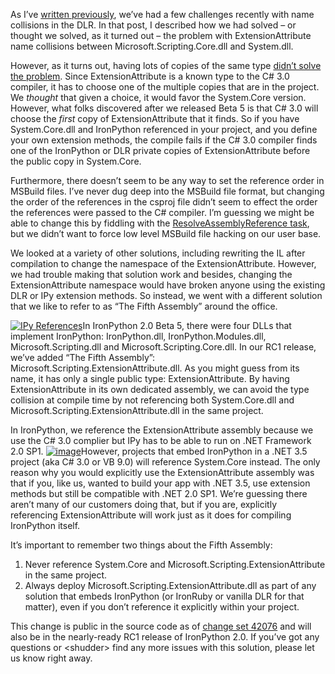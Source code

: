 As I’ve [written
previously](http://devhawk.net/2008/09/17/DLR+Namespace+Change+Fire+Drill.aspx),
we’ve had a few challenges recently with name collisions in the DLR. In
that post, I described how we had solved – or thought we solved, as it
turned out – the problem with ExtensionAttribute name collisions between
Microsoft.Scripting.Core.dll and System.dll.

However, as it turns out, having lots of copies of the same type [didn’t
solve the
problem](http://lists.ironpython.com/pipermail/users-ironpython.com/2008-September/008485.html).
Since ExtensionAttribute is a known type to the C\# 3.0 compiler, it has
to choose one of the multiple copies that are in the project. We
*thought* that given a choice, it would favor the System.Core version.
However, what folks discovered after we released Beta 5 is that C\# 3.0
will choose the *first* copy of ExtensionAttribute that it finds. So if
you have System.Core.dll and IronPython referenced in your project, and
you define your own extension methods, the compile fails if the C\# 3.0
compiler finds one of the IronPython or DLR private copies of
ExtensionAttribute before the public copy in System.Core.

Furthermore, there doesn’t seem to be any way to set the reference order
in MSBuild files. I’ve never dug deep into the MSBuild file format, but
changing the order of the references in the csproj file didn’t seem to
effect the order the references were passed to the C\# compiler. I’m
guessing we might be able to change this by fiddling with the
[ResolveAssemblyReference
task](http://msdn.microsoft.com/en-us/library/9ad3f294.aspx), but we
didn’t want to force low level MSBuild file hacking on our user base.

We looked at a variety of other solutions, including rewriting the IL
after compilation to change the namespace of the ExtensionAttribute.
However, we had trouble making that solution work and besides, changing
the ExtensionAttribute namespace would have broken anyone using the
existing DLR or IPy extension methods. So instead, we went with a
different solution that we like to refer to as “The Fifth Assembly”
around the office.

[![IPy
References](http://s3.amazonaws.com/devhawk_images/WindowsLiveWriter/TheFifthAssembly_B085/image_thumb.png "IPy References")](http://s3.amazonaws.com/devhawk_images/WindowsLiveWriter/TheFifthAssembly_B085/image_2.png)In
IronPython 2.0 Beta 5, there were four DLLs that implement IronPython:
IronPython.dll, IronPython.Modules.dll, Microsoft.Scripting.dll and
Microsoft.Scripting.Core.dll. In our RC1 release, we’ve added “The Fifth
Assembly”: Microsoft.Scripting.ExtensionAttribute.dll. As you might
guess from its name, it has only a single public type:
ExtensionAttribute. By having ExtensionAttribute in its own dedicated
assembly, we can avoid the type collision at compile time by not
referencing both System.Core.dll and
Microsoft.Scripting.ExtensionAttribute.dll in the same project.

In IronPython, we reference the ExtensionAttribute assembly because we
use the C\# 3.0 complier but IPy has to be able to run on .NET Framework
2.0 SP1.
[![image](http://s3.amazonaws.com/devhawk_images/WindowsLiveWriter/TheFifthAssembly_B085/image_thumb_1.png "image")](http://s3.amazonaws.com/devhawk_images/WindowsLiveWriter/TheFifthAssembly_B085/image_4.png)However,
projects that embed IronPython in a .NET 3.5 project (aka C\# 3.0 or VB
9.0) will reference System.Core instead. The only reason why you would
explicitly use the ExtensionAttribute assembly was that if you, like us,
wanted to build your app with .NET 3.5, use extension methods but still
be compatible with .NET 2.0 SP1. We’re guessing there aren’t many of our
customers doing that, but if you are, explicitly referencing
ExtensionAttribute will work just as it does for compiling IronPython
itself.

It’s important to remember two things about the Fifth Assembly:

1.  Never reference System.Core and
    Microsoft.Scripting.ExtensionAttribute in the same project.
2.  Always deploy Microsoft.Scripting.ExtensionAttribute.dll as part of
    any solution that embeds IronPython (or IronRuby or vanilla DLR for
    that matter), even if you don’t reference it explicitly within your
    project.

This change is public in the source code as of [change set
42076](http://www.codeplex.com/IronPython/SourceControl/DirectoryView.aspx?SourcePath=&changeSetId=42076)
and will also be in the nearly-ready RC1 release of IronPython 2.0. If
you’ve got any questions or \<shudder\> find any more issues with this
solution, please let us know right away.
